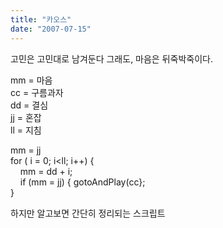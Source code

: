 ```yaml
---
title: "카오스"
date: "2007-07-15"
---
```


고민은 고민대로 남겨둔다 그래도, 마음은 뒤죽박죽이다.  
  
mm = 마음  
cc = 구름과자  
dd = 결심  
jj = 혼잡  
ll = 지침  
  
  
mm = jj  
for ( i = 0; i<ll; i++) {  
    mm = dd + i;  
    if (mm = jj) { gotoAndPlay(cc};  
}  
  
하지만 알고보면 간단히 정리되는 스크립트
